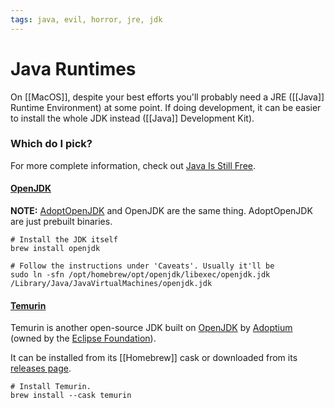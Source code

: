 ```yaml
---
tags: java, evil, horror, jre, jdk
---
```


# Java Runtimes

On [[MacOS]], despite your best efforts you'll probably need a JRE ([[Java]] Runtime Environment) at some point. If doing development, it can be easier to install the whole JDK instead ([[Java]] Development Kit).

### Which do I pick?

For more complete information, check out [Java Is Still Free](https://medium.com/@javachampions/java-is-still-free-3-0-0-ocrt-2021-bca75c88d23b).

#### [OpenJDK](https://openjdk.org/)

**NOTE:** [AdoptOpenJDK](https://adoptopenjdk.net/releases.html) and OpenJDK are the same thing. AdoptOpenJDK are just prebuilt binaries.

```shell
# Install the JDK itself
brew install openjdk

# Follow the instructions under 'Caveats'. Usually it'll be
sudo ln -sfn /opt/homebrew/opt/openjdk/libexec/openjdk.jdk /Library/Java/JavaVirtualMachines/openjdk.jdk
```

#### [Temurin](https://adoptium.net/temurin/releases/)

Temurin is another open-source JDK built on [OpenJDK](#OpenJDK) by [Adoptium](https://adoptium.net/) (owned by the [Eclipse Foundation](https://www.eclipse.org/org/)).

It can be installed from its [[Homebrew]] cask or downloaded from its [releases page](https://adoptium.net/temurin/releases/).
```shell
# Install Temurin.
brew install --cask temurin
```